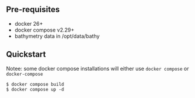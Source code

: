 ## Pre-requisites

* docker 26+
* docker compose v2.29+
* bathymetry data in /opt/data/bathy

## Quickstart

Notee: some docker compose installations will either use `docker compose` or `docker-compose`
```
$ docker compose build
$ docker compose up -d
```
